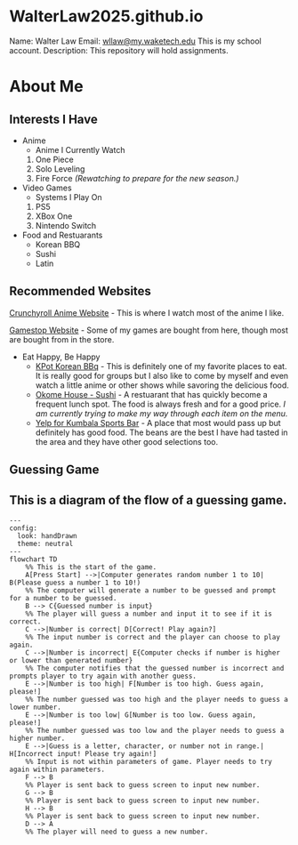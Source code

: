 # WalterLaw2025.github.io
Name: Walter Law
Email: wllaw@my.waketech.edu
This is my school account.
Description: This repository will hold assignments.
# About Me
## Interests I Have
* Anime
     * Anime I Currently Watch
  1. One Piece
  2. Solo Leveling
  3. Fire Force *(Rewatching to prepare for the new season.)*
* Video Games
     * Systems I Play On
  1. PS5
  2. XBox One
  3. Nintendo Switch
* Food and Restuarants
     * Korean BBQ
     * Sushi
     * Latin

## Recommended Websites
[Crunchyroll Anime Website](https://www.crunchyroll.com/) - This is where I watch most of the anime I like.

[Gamestop Website](https://www.gamestop.com/) - Some of my games are bought from here, though most are bought from in the store.
* Eat Happy, Be Happy
     * [KPot Korean BBq](https://thekpot.com/) - This is definitely one of my favorite places to eat. It is really good for groups but I also like to come by myself and even watch a little anime or other shows while savoring the delicious food.
     * [Okome House - Sushi](https://www.okomehouse.com/) - A restuarant that has quickly become a frequent lunch spot. The food is always fresh and for a good price. *I am currently trying to make my way through each item on the menu.*
     * [Yelp for Kumbala Sports Bar](https://www.yelp.com/biz/kumbala-bar-and-grill-raleigh) - A place that most would pass up but definitely has good food. The beans are the best I have had tasted in the area and they have other good selections too.


## Guessing Game
## This is a diagram of the flow of a guessing game.

```mermaid
---
config:
  look: handDrawn
  theme: neutral
---
flowchart TD
    %% This is the start of the game.
    A[Press Start] -->|Computer generates random number 1 to 10| B(Please guess a number 1 to 10!)
    %% The computer will generate a number to be guessed and prompt for a number to be guessed.
    B --> C{Guessed number is input}
    %% The player will guess a number and input it to see if it is correct.
    C -->|Number is correct| D[Correct! Play again?]
    %% The input number is correct and the player can choose to play again.
    C -->|Number is incorrect| E{Computer checks if number is higher or lower than generated number}
    %% The computer notifies that the guessed number is incorrect and prompts player to try again with another guess. 
    E -->|Number is too high| F[Number is too high. Guess again, please!]
    %% The number guessed was too high and the player needs to guess a lower number.
    E -->|Number is too low| G[Number is too low. Guess again, please!]
    %% The number guessed was too low and the player needs to guess a higher number.
    E -->|Guess is a letter, character, or number not in range.| H[Incorrect input! Please try again!]
    %% Input is not within parameters of game. Player needs to try again within parameters.
    F --> B 
    %% Player is sent back to guess screen to input new number.
    G --> B 
    %% Player is sent back to guess screen to input new number.
    H --> B 
    %% Player is sent back to guess screen to input new number.
    D --> A
    %% The player will need to guess a new number.
```    
